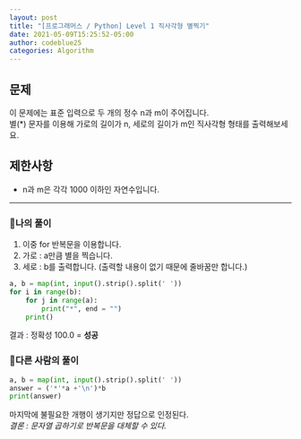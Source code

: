 ```yaml
---
layout: post
title: "[프로그래머스 / Python] Level 1 직사각형 별찍기"
date: 2021-05-09T15:25:52-05:00
author: codeblue25
categories: Algorithm
---
```


<h2>문제</h2>

이 문제에는 표준 입력으로 두 개의 정수 n과 m이 주어집니다.<br />
별(\*) 문자를 이용해 가로의 길이가 n, 세로의 길이가 m인 직사각형 형태를 출력해보세요.

<h2>제한사항</h2>

- n과 m은 각각 1000 이하인 자연수입니다.

---

<h3>🔹나의 풀이</h3>

1. 이중 for 반복문을 이용합니다.
2. 가로 : a만큼 별을 찍습니다.
3. 세로 : b를 출력합니다. (출력할 내용이 없기 때문에 줄바꿈만 합니다.)

```python
a, b = map(int, input().strip().split(' '))
for i in range(b):
    for j in range(a):
        print("*", end = "")
    print()
```

결과 : 정확성 100.0 = **성공**<br/>

<h3>🔸다른 사람의 풀이</h3>

```python
a, b = map(int, input().strip().split(' '))
answer = ('*'*a +'\n')*b
print(answer)
```

마지막에 불필요한 개행이 생기지만 정답으로 인정된다.<br/>
_결론 : 문자열 곱하기로 반복문을 대체할 수 있다._
